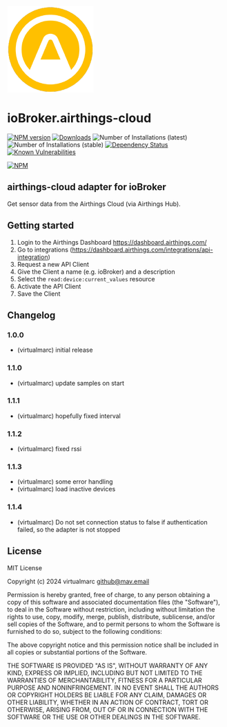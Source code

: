 ![Logo](admin/airthings-cloud.png)

# ioBroker.airthings-cloud

[![NPM version](http://img.shields.io/npm/v/iobroker.airthings-cloud.svg)](https://www.npmjs.com/package/iobroker.airthings-cloud)
[![Downloads](https://img.shields.io/npm/dm/iobroker.airthings-cloud.svg)](https://www.npmjs.com/package/iobroker.airthings-cloud)
![Number of Installations (latest)](http://iobroker.live/badges/airthings-cloud-installed.svg)
![Number of Installations (stable)](http://iobroker.live/badges/airthings-cloud-stable.svg)
[![Dependency Status](https://img.shields.io/david/virtualmarc/iobroker.airthings-cloud.svg)](https://david-dm.org/virtualmarc/iobroker.airthings-cloud)
[![Known Vulnerabilities](https://snyk.io/test/github/virtualmarc/ioBroker.airthings-cloud/badge.svg)](https://snyk.io/test/github/virtualmarc/ioBroker.airthings-cloud)

[![NPM](https://nodei.co/npm/iobroker.airthings-cloud.png?downloads=true)](https://nodei.co/npm/iobroker.airthings-cloud/)

## airthings-cloud adapter for ioBroker

Get sensor data from the Airthings Cloud (via Airthings Hub).

## Getting started

1. Login to the Airthings Dashboard https://dashboard.airthings.com/
2. Go to integrations (https://dashboard.airthings.com/integrations/api-integration)
3. Request a new API Client
4. Give the Client a name (e.g. ioBroker) and a description
5. Select the `read:device:current_values` resource
6. Activate the API Client
7. Save the Client

## Changelog

### 1.0.0

* (virtualmarc) initial release

### 1.1.0

* (virtualmarc) update samples on start

### 1.1.1

* (virtualmarc) hopefully fixed interval

### 1.1.2

* (virtualmarc) fixed rssi

### 1.1.3

* (virtualmarc) some error handling
* (virtualmarc) load inactive devices

### 1.1.4

* (virtualmarc) Do not set connection status to false if authentication failed, so the adapter is not stopped

## License

MIT License

Copyright (c) 2024 virtualmarc <github@mav.email>

Permission is hereby granted, free of charge, to any person obtaining a copy
of this software and associated documentation files (the "Software"), to deal
in the Software without restriction, including without limitation the rights
to use, copy, modify, merge, publish, distribute, sublicense, and/or sell
copies of the Software, and to permit persons to whom the Software is
furnished to do so, subject to the following conditions:

The above copyright notice and this permission notice shall be included in all
copies or substantial portions of the Software.

THE SOFTWARE IS PROVIDED "AS IS", WITHOUT WARRANTY OF ANY KIND, EXPRESS OR
IMPLIED, INCLUDING BUT NOT LIMITED TO THE WARRANTIES OF MERCHANTABILITY,
FITNESS FOR A PARTICULAR PURPOSE AND NONINFRINGEMENT. IN NO EVENT SHALL THE
AUTHORS OR COPYRIGHT HOLDERS BE LIABLE FOR ANY CLAIM, DAMAGES OR OTHER
LIABILITY, WHETHER IN AN ACTION OF CONTRACT, TORT OR OTHERWISE, ARISING FROM,
OUT OF OR IN CONNECTION WITH THE SOFTWARE OR THE USE OR OTHER DEALINGS IN THE
SOFTWARE.

